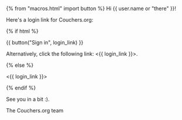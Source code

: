 {% from "macros.html" import button %}
Hi {{ user.name or "there" }}!

Here's a login link for Couchers.org:

{% if html %}

{{ button("Sign in", login_link) }}

Alternatively, click the following link: <{{ login_link }}>.

{% else %}

<{{ login_link }}>

{% endif %}

See you in a bit :).

The Couchers.org team
